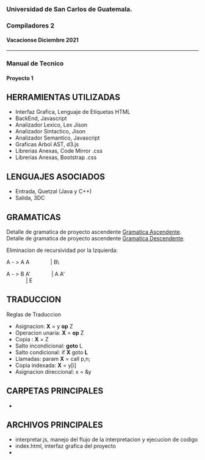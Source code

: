 ### Universidad de San Carlos de Guatemala.
### Compiladores 2
#### Vacacionse Diciembre 2021
___

### Manual de Tecnico
#### Proyecto 1

## HERRAMIENTAS UTILIZADAS

- Interfaz Grafica, Lenguaje de Etiquetas HTML
- BackEnd, Javascript
- Analizador Lexico, Lex Jison
- Analizador Sintactico, Jison
- Analizador Semantico, Javascript
- Graficas Arbol AST, d3.js 
- Librerias Anexas, Code Mirror .css
- Librerias Anexas, Bootstrap .css

## LENGUAJES ASOCIADOS

- Entrada, Quetzal (Java y C++)
- Salida, 3DC

## GRAMATICAS

Detalle de gramatica de proyecto ascendente [Gramatica Ascendente](https://github.com/lnmrcloud/COMPI2_2S_2021/blob/main/Reporte_Gramatical/Ascendente.md). \
Detalle de gramatica de proyecto ascendente [Gramatica Descendente](https://github.com/lnmrcloud/COMPI2_2S_2021/blob/main/Reporte_Gramatical/Descendente.md).

Eliminacion de recursividad por la Izquierda:

A - > A &#913;
&nbsp;&nbsp;&nbsp;&nbsp;&nbsp;&nbsp;&nbsp;&nbsp;&nbsp;&nbsp;&nbsp;&nbsp; |  B\ 

A - > &#914; A'
&nbsp;&nbsp;&nbsp;&nbsp;&nbsp;&nbsp;&nbsp;&nbsp;&nbsp;&nbsp;&nbsp;&nbsp; |  &#913;  A' \
&nbsp;&nbsp;&nbsp;&nbsp;&nbsp;&nbsp;&nbsp;&nbsp;&nbsp;&nbsp;&nbsp;&nbsp; |  &#917; 

## TRADUCCION

Reglas de Traduccion 

+ Asignacion: **X** = y **op** Z
+ Operacion unaria: **X** = **op** Z
+ Copia : **X** =  Z
+ Salto incondicional: **goto** L
+ Salto condicional: if **X** goto **L**
+ Llamadas: param **X** = call p,n;
+ Copia indexada: **X** = y[i]
+ Asignacion direccional: x = &y

## CARPETAS PRINCIPALES

+ 

## ARCHIVOS PRINCIPALES

+ interpretar.js, manejo del flujo de la interpretacion y ejecucion de codigo
+ index.html, interfaz grafica del proyecto
+ 